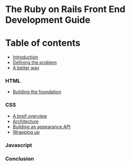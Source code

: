The Ruby on Rails Front End Development Guide
===============

# Table of contents

- [Introduction](https://github.com/jarsbe/front-end-guide/wiki/Introduction)
- [Defining the problem](https://github.com/jarsbe/front-end-guide/wiki/defining-the-problem)
- [A better way](https://github.com/jarsbe/front-end-guide/wiki/a-better-way)

### HTML 

- [Building the foundation](https://github.com/jarsbe/front-end-guide/wiki/HTML-for-dummies)

### CSS

- [A breif overview](https://github.com/jarsbe/front-end-guide/wiki/CSS-an-overview)
- [Architecture](https://github.com/jarsbe/front-end-guide/wiki/architecture)
- [Building an appearance API](https://github.com/jarsbe/front-end-guide/wiki/building-an-appearance-api)
- [Wrapping up](https://github.com/jarsbe/front-end-guide/wiki/wrapping-up)

### Javascript

### Conclusion
